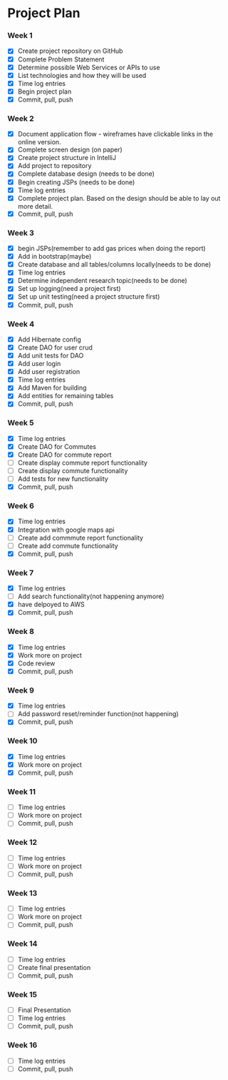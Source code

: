 # Project Plan

### Week 1
- [X] Create project repository on GitHub
- [X] Complete Problem Statement
- [X] Determine possible Web Services or APIs to use
- [X] List technologies and how they will be used
- [X] Time log entries
- [X] Begin project plan
- [X] Commit, pull, push

### Week 2
- [X] Document application flow - wireframes have clickable links in the online version.
- [X] Complete screen design (on paper)
- [X] Create project structure in IntelliJ
- [X] Add project to repository
- [X] Complete database design (needs to be done)
- [X] Begin creating JSPs (needs to be done)
- [X] Time log entries
- [X] Complete project plan. Based on the design should be able to lay out 
more detail.
- [X] Commit, pull, push

### Week 3
- [X] begin JSPs(remember to add gas prices when doing the report)
- [X] Add in bootstrap(maybe)
- [X] Create database and all tables/columns locally(needs to be done)
- [X] Time log entries
- [X] Determine independent research topic(needs to be done)
- [X] Set up logging(need a project first)
- [X] Set up unit testing(need a project structure first)
- [X] Commit, pull, push
### Week 4
- [X] Add Hibernate config
- [X] Create DAO for user crud
- [X] Add unit tests for DAO
- [X] Add user login  
- [X] Add user registration
- [X] Time log entries
- [X] Add Maven for building
- [X] Add entities for remaining tables
- [X] Commit, pull, push
### Week 5

- [X] Time log entries
- [X] Create DAO for Commutes
- [X] Create DAO for commute report
- [ ] Create display commute report functionality
- [ ] Create display commute functionality
- [ ] Add tests for new functionality
- [X] Commit, pull, push
### Week 6
- [X] Time log entries
- [X] Integration with google maps api
- [ ] Create add commmute report functionality
- [ ] Create add commute functionality
- [X] Commit, pull, push
### Week 7
- [X] Time log entries
- [ ] Add search functionality(not happening anymore)
- [X] have delpoyed to AWS
- [X] Commit, pull, push
### Week 8
- [X] Time log entries
- [X] Work more on project
- [X] Code review
- [X] Commit, pull, push
### Week 9
- [X] Time log entries
- [ ] Add password reset/reminder function(not happening)
- [X] Commit, pull, push
### Week 10
- [X] Time log entries
- [X] Work more on project
- [X] Commit, pull, push
### Week 11
- [ ] Time log entries
- [ ] Work more on project
- [ ] Commit, pull, push
### Week 12
- [ ] Time log entries
- [ ] Work more on project
- [ ] Commit, pull, push
### Week 13
- [ ] Time log entries
- [ ] Work more on project
- [ ] Commit, pull, push
### Week 14
- [ ] Time log entries
- [ ] Create final presentation
- [ ] Commit, pull, push
### Week 15
- [ ] Final Presentation
- [ ] Time log entries
- [ ] Commit, pull, push
### Week 16
- [ ] Time log entries
- [ ] Commit, pull, push